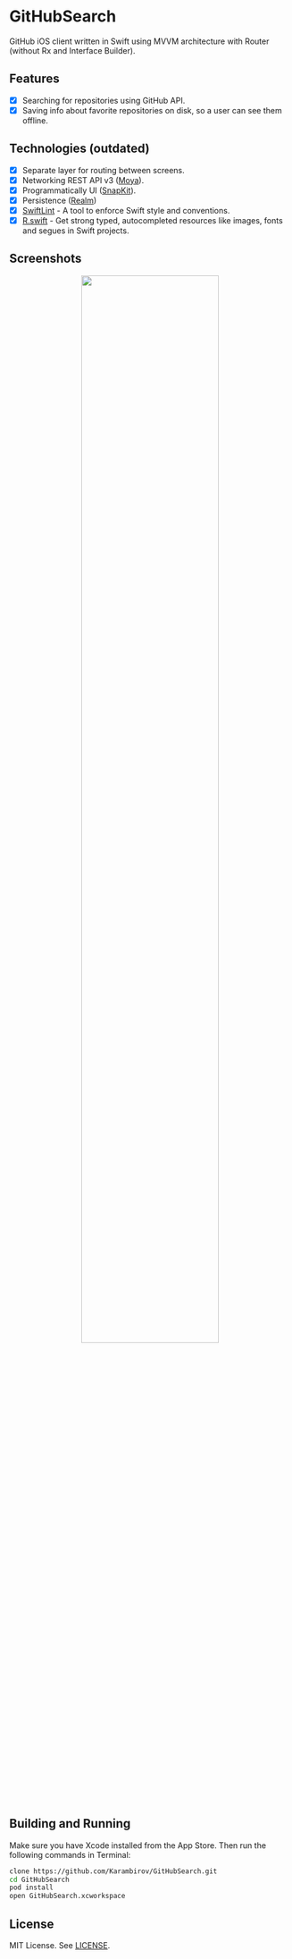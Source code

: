 # GitHubSearch
GitHub iOS client written in Swift using MVVM architecture with Router (without Rx and Interface Builder).

## Features
- [x] Searching for repositories using GitHub API.
- [x] Saving info about favorite repositories on disk, so a user can see them offline.

## Technologies (outdated)
- [x] Separate layer for routing between screens.
- [x] Networking REST API v3 ([Moya](https://github.com/Moya/Moya)).
- [x] Programmatically UI ([SnapKit](https://github.com/SnapKit/SnapKit)).
- [x] Persistence ([Realm](https://github.com/realm/realm-cocoa))
- [x] [SwiftLint](https://github.com/realm/SwiftLint) - A tool to enforce Swift style and conventions.
- [x] [R.swift](https://github.com/mac-cain13/R.swift) - Get strong typed, autocompleted resources like images, fonts and segues in Swift projects.

## Screenshots
<p align="center">
  <img src="https://user-images.githubusercontent.com/6949755/52898872-71a60e00-31f4-11e9-853a-d7993aae4eed.png" width="70%">
</p>

## Building and Running
Make sure you have Xcode installed from the App Store. Then run the following commands in Terminal:

```sh
clone https://github.com/Karambirov/GitHubSearch.git
cd GitHubSearch
pod install
open GitHubSearch.xcworkspace
```

## License
MIT License. See [LICENSE](https://github.com/Karambirov/GitHubSearch/blob/develop/LICENSE).
